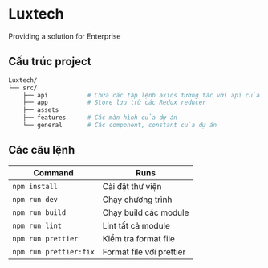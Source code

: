# Luxtech
Providing a solution for Enterprise

## Cấu trúc project

```sh
Luxtech/
└── src/
    ├── api           # Chứa các tập lệnh axios tương tác với api của server
    ├── app           # Store lưu trữ các Redux reducer
    ├── assets
    ├── features      # Các màn hình của dự án
    └── general       # Các component, constant của dự án
```

## Các câu lệnh

| Command               | Runs                           |
| --------------------- | ------------------------------ |
| `npm install`         | Cài đặt thư viện               |
| `npm run dev`         | Chạy chương trình              |
| `npm run build`       | Chạy build các module          |
| `npm run lint`        | Lint tất cả module             |
| `npm run prettier`    | Kiểm tra format file           |
| `npm run prettier:fix`| Format file với prettier       |
